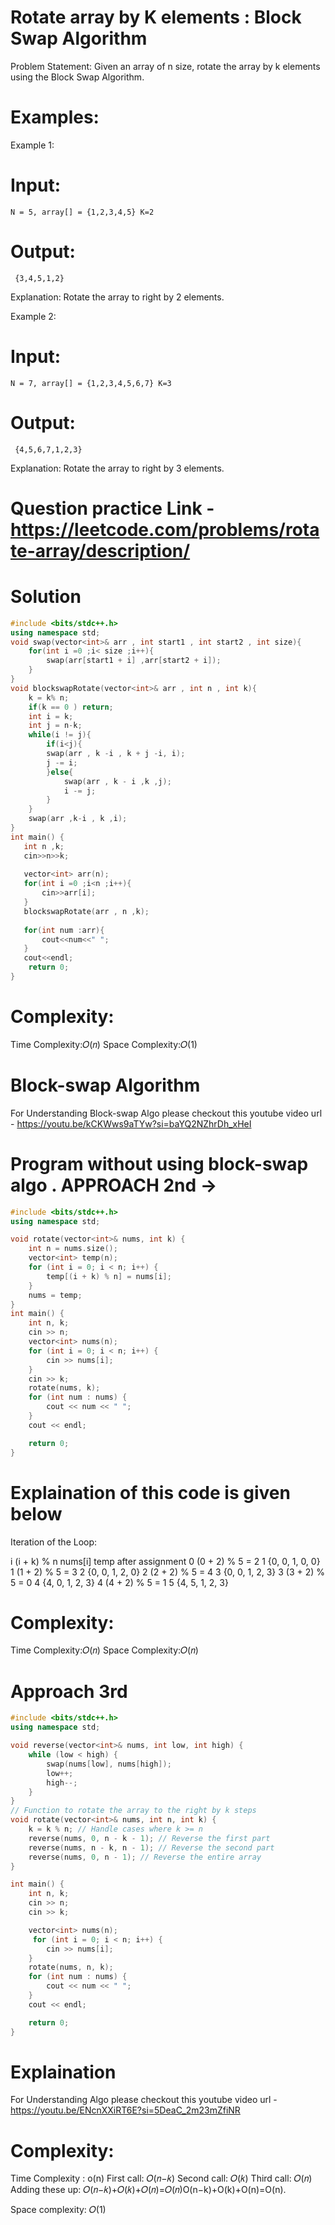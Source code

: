 # Rotate array by K elements : Block Swap Algorithm

Problem Statement: Given an array of n size, rotate the array by k elements using the Block Swap Algorithm.

# Examples:

Example 1:
# Input: 
``` N = 5, array[] = {1,2,3,4,5} K=2 ```

# Output: 
``` {3,4,5,1,2}```


Explanation: Rotate the array to right by 2 elements.

Example 2:
# Input: 
```N = 7, array[] = {1,2,3,4,5,6,7} K=3```

# Output:
``` {4,5,6,7,1,2,3}```


Explanation: Rotate the array to right by 3 elements.

# Question practice Link - https://leetcode.com/problems/rotate-array/description/

# Solution
```C++
#include <bits/stdc++.h>
using namespace std;
void swap(vector<int>& arr , int start1 , int start2 , int size){
    for(int i =0 ;i< size ;i++){
        swap(arr[start1 + i] ,arr[start2 + i]);
    }
}
void blockswapRotate(vector<int>& arr , int n , int k){
    k = k% n;
    if(k == 0 ) return;
    int i = k;
    int j = n-k;
    while(i != j){
        if(i<j){
        swap(arr , k -i , k + j -i, i);
        j -= i;
        }else{
            swap(arr , k - i ,k ,j);
            i -= j;
        }
    }
    swap(arr ,k-i , k ,i);
}
int main() {
   int n ,k;
   cin>>n>>k;
   
   vector<int> arr(n);
   for(int i =0 ;i<n ;i++){
       cin>>arr[i];
   }
   blockswapRotate(arr , n ,k);
   
   for(int num :arr){
       cout<<num<<" ";
   }
   cout<<endl;
    return 0;
}
```
# Complexity:
Time Complexity:𝑂(𝑛)
Space Complexity:𝑂(1)

# Block-swap Algorithm 

For Understanding Block-swap Algo please checkout this youtube video url - 
https://youtu.be/kCKWws9aTYw?si=baYQ2NZhrDh_xHeI

# Program without using block-swap algo  . APPROACH 2nd ->

``` C++
#include <bits/stdc++.h>
using namespace std;

void rotate(vector<int>& nums, int k) {
    int n = nums.size();
    vector<int> temp(n);
    for (int i = 0; i < n; i++) {
        temp[(i + k) % n] = nums[i];
    }
    nums = temp;
}
int main() {
    int n, k;
    cin >> n;
    vector<int> nums(n);
    for (int i = 0; i < n; i++) {
        cin >> nums[i];
    }
    cin >> k;
    rotate(nums, k);
    for (int num : nums) {
        cout << num << " ";
    }
    cout << endl;

    return 0;
}
```
# Explaination of this code is given below

Iteration of the Loop:

i	(i + k) % n	     nums[i]	   temp after assignment
0	(0 + 2) % 5 = 2	   1	          {0, 0, 1, 0, 0}
1	(1 + 2) % 5 = 3	   2	          {0, 0, 1, 2, 0}
2	(2 + 2) % 5 = 4	   3	          {0, 0, 1, 2, 3}
3	(3 + 2) % 5 = 0	   4	          {4, 0, 1, 2, 3}
4	(4 + 2) % 5 = 1	   5	          {4, 5, 1, 2, 3}

# Complexity:
Time Complexity:𝑂(𝑛)
Space Complexity:𝑂(𝑛)

# Approach 3rd

``` C++
#include <bits/stdc++.h>
using namespace std;

void reverse(vector<int>& nums, int low, int high) {
    while (low < high) {
        swap(nums[low], nums[high]);
        low++;
        high--;
    }
}
// Function to rotate the array to the right by k steps
void rotate(vector<int>& nums, int n, int k) {
    k = k % n; // Handle cases where k >= n
    reverse(nums, 0, n - k - 1); // Reverse the first part
    reverse(nums, n - k, n - 1); // Reverse the second part
    reverse(nums, 0, n - 1); // Reverse the entire array
}

int main() {
    int n, k;
    cin >> n;
    cin >> k;

    vector<int> nums(n);
     for (int i = 0; i < n; i++) {
        cin >> nums[i];
    }
    rotate(nums, n, k);
    for (int num : nums) {
        cout << num << " ";
    }
    cout << endl;

    return 0;
}
```
# Explaination 
For Understanding Algo please checkout this youtube video url - 
https://youtu.be/ENcnXXiRT6E?si=5DeaC_2m23mZfiNR

# Complexity:
Time Complexity : o(n)
First call: 𝑂(𝑛−𝑘)
Second call: 𝑂(𝑘)
Third call: 𝑂(𝑛)
Adding these up: 𝑂(𝑛−𝑘)+𝑂(𝑘)+𝑂(𝑛)=𝑂(𝑛)O(n−k)+O(k)+O(n)=O(n).

Space complexity: 𝑂(1)
